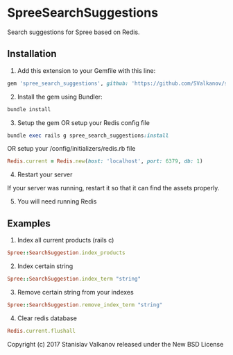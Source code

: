 SpreeSearchSuggestions
======================

Search suggestions for Spree based on Redis.

## Installation

1. Add this extension to your Gemfile with this line:
  ```ruby
  gem 'spree_search_suggestions', github: 'https://github.com/SValkanov/spree_search_suggestions', branch: '3-1-stable'
  ```

2. Install the gem using Bundler:
  ```ruby
  bundle install
  ```

3. Setup the gem OR setup your Redis config file
  ```ruby
  bundle exec rails g spree_search_suggestions:install
  ```

  OR setup your /config/initializers/redis.rb file
  ```ruby
  Redis.current = Redis.new(host: 'localhost', port: 6379, db: 1)
  ```

4. Restart your server

  If your server was running, restart it so that it can find the assets properly.

5. You will need running Redis

## Examples

1. Index all current products (rails c)
  ```ruby
  Spree::SearchSuggestion.index_products
  ```

2. Index certain string
  ```ruby
  Spree::SearchSuggestion.index_term "string"
  ```

3. Remove certain string from your indexes
  ```ruby
  Spree::SearchSuggestion.remove_index_term "string"
  ```

4. Clear redis database
  ```ruby
  Redis.current.flushall
  ```

Copyright (c) 2017 Stanislav Valkanov released under the New BSD License
